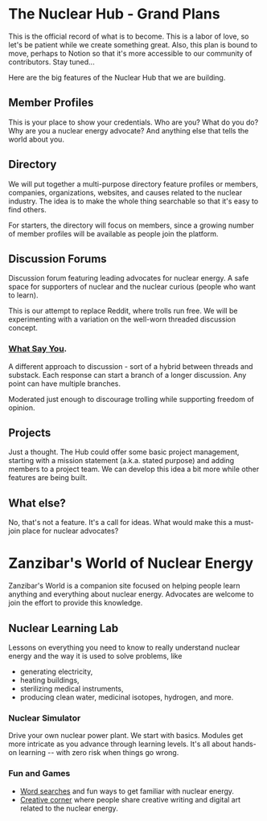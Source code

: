 # The Nuclear Hub - Grand Plans

This is the official record of what is to become. This is a labor of love, so let's be patient while we create something great. Also, this plan is bound to move, perhaps to Notion so that it's more accessible to our community of contributors. Stay tuned...

Here are the big features of the Nuclear Hub that we are building.

## Member Profiles

This is your place to show your credentials. Who are you? What do you do? Why are you a nuclear energy advocate? And anything else that tells the world about you.

## Directory

We will put together a multi-purpose directory feature profiles or members, companies, organizations, websites, and causes related to the nuclear industry. The idea is to make the whole thing searchable so that it's easy to find others.

For starters, the directory will focus on members, since a growing number of member profiles will be available as people join the platform.

## Discussion Forums

Discussion forum featuring leading advocates for nuclear energy. A safe space for supporters of nuclear and the nuclear curious (people who want to learn).

This is our attempt to replace Reddit, where trolls run free. We will be experimenting with a variation on the well-worn threaded discussion concept.

### [What Say You](what-say-you).

A different approach to discussion - sort of a hybrid between threads and substack. Each response can start a branch of a longer discussion. Any point can have multiple branches.

Moderated just enough to discourage trolling while supporting freedom of opinion.

## Projects

Just a thought. The Hub could offer some basic project management, starting with a mission statement (a.k.a. stated purpose) and adding members to a project team. We can develop this idea a bit more while other features are being built.

## What else?

No, that's not a feature. It's a call for ideas. What would make this a must-join place for nuclear advocates?

# Zanzibar's World of Nuclear Energy

Zanzibar's World is a companion site focused on helping people learn anything and everything about nuclear energy. Advocates are welcome to join the effort to provide this knowledge.

## Nuclear Learning Lab

Lessons on everything you need to know to really understand nuclear energy and the way it is used to solve problems, like

- generating electricity,
- heating buildings,
- sterilizing medical instruments,
- producing clean water, medicinal isotopes, hydrogen, and more.

### Nuclear Simulator

Drive your own nuclear power plant. We start with basics. Modules get more intricate as you advance through learning levels. It's all about hands-on learning -- with zero risk when things go wrong.

### Fun and Games

- [Word searches](word-search) and fun ways to get familiar with nuclear energy.
- [Creative corner](creative-corner) where people share creative writing and digital art related to the nuclear energy.
